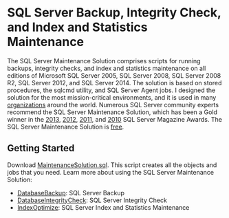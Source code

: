 # SQL Server Backup, Integrity Check, and Index and Statistics Maintenance

The SQL Server Maintenance Solution comprises scripts for running backups, integrity checks, and index and statistics maintenance on all editions of Microsoft SQL Server 2005, SQL Server 2008, SQL Server 2008
R2, SQL Server 2012, and SQL Server 2014. The solution is based on stored procedures, the sqlcmd utility, and SQL Server Agent jobs. I designed the solution for the most mission-critical environments, and it is used in many [organizations](/organizations.html) around the world. Numerous SQL Server community experts recommend the SQL Server Maintenance Solution, which has been a Gold winner in the [2013](http://sqlmag.com/sql-server/best-free-sql-server-tool-2013), [2012](http://sqlmag.com/sql-server/2012-sql-server-pro-editors-best-and-community-choice-awards), [2011](http://sqlmag.com/sql-server/2011-sql-server-magazine-editors-best-and-community-choice-awards),
and [2010](http://sqlmag.com/sql-server/2010-sql-server-magazine-editors-best-and-community-choice-awards)
SQL Server Magazine Awards. The SQL Server Maintenance Solution is [free](/license.html).


## Getting Started

Download [MaintenanceSolution.sql](/scripts/MaintenanceSolution.sql).
This script creates all the objects and jobs that you need.
Learn more about using the SQL Server Maintenance Solution:
 - [DatabaseBackup](/sql-server-backup.html): SQL Server Backup
 - [DatabaseIntegrityCheck](/sql-server-integrity-check.html): SQL Server Integrity Check
 - [IndexOptimize](/sql-server-index-and-statistics-maintenance.html): SQL Server Index and Statistics Maintenance

